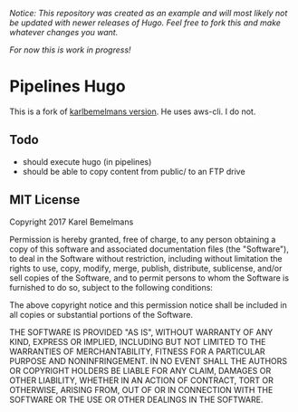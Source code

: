 *Notice: This repository was created as an example and will most likely not be updated with newer releases of Hugo. Feel free to fork this and make whatever changes you want.*

*For now this is work in progress!*

# Pipelines Hugo

This is a fork of [karlbemelmans version](https://github.com/karelbemelmans/docker-pipelines-hugo). He uses aws-cli. I do not.

## Todo

- should execute hugo (in pipelines)
- should be able to copy content from public/ to an FTP drive


## MIT License

Copyright 2017 Karel Bemelmans

Permission is hereby granted, free of charge, to any person obtaining a copy of this software and associated documentation files (the "Software"), to deal in the Software without restriction, including without limitation the rights to use, copy, modify, merge, publish, distribute, sublicense, and/or sell copies of the Software, and to permit persons to whom the Software is furnished to do so, subject to the following conditions:

The above copyright notice and this permission notice shall be included in all copies or substantial portions of the Software.

THE SOFTWARE IS PROVIDED "AS IS", WITHOUT WARRANTY OF ANY KIND, EXPRESS OR IMPLIED, INCLUDING BUT NOT LIMITED TO THE WARRANTIES OF MERCHANTABILITY, FITNESS FOR A PARTICULAR PURPOSE AND NONINFRINGEMENT. IN NO EVENT SHALL THE AUTHORS OR COPYRIGHT HOLDERS BE LIABLE FOR ANY CLAIM, DAMAGES OR OTHER LIABILITY, WHETHER IN AN ACTION OF CONTRACT, TORT OR OTHERWISE, ARISING FROM, OUT OF OR IN CONNECTION WITH THE SOFTWARE OR THE USE OR OTHER DEALINGS IN THE SOFTWARE.

